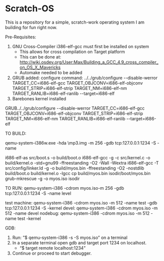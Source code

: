 # Scratch-OS
This is a repository for a simple, scratch-work operating system I am building for fun right now.


Pre-Requisites:

1. GNU Cross-Compiler i386-elf-gcc must first be installed on system 
	- This allows for cross compilation on Target platform 
	- This can be done at: http://wiki.osdev.org/User:Max/Building_a_GCC_4.9_cross_compiler_on_OS_X_Mavericks
	- Automake needed to be added
2. GRUB added: 
configure command:  ../../grub/configure --disable-werror TARGET_CC=i686-elf-gcc TARGET_OBJCONV=i686-elf-objconv TARGET_STRIP=i686-elf-strip TARGET_NM=i686-elf-nm TARGET_RANLIB=i686-elf-ranlib --target=i686-elf
2. Barebones kernel installed


GRUB../../grub/configure --disable-werror TARGET_CC=i686-elf-gcc TARGET_OBJCONV=i686-elf-objconv TARGET_STRIP=i686-elf-strip TARGET_NM=i686-elf-nm TARGET_RANLIB=i686-elf-ranlib --target=i686-elf

TO BUILD:

qemu-system-i386w.exe -hda <mp3 directory>\mp3.img -m 256 -gdb tcp:127.0.0.1:1234 -S -name

i686-elf-as src/boot.s -o build/boot.o
i686-elf-gcc -g -c src/kernel.c -o build/kernel.o -std=gnu99 -ffreestanding -O2 -Wall -Wextra
i686-elf-gcc -T src/config/linker.ld -g -o build/myos.bin -ffreestanding -O2 -nostdlib build/boot.o build/kernel.o -lgcc
cp build/myos.bin isodir/boot/myos.bin
grub-mkrescue -g -o myos.iso isodir

TO RUN:
qemu-system-i386 -cdrom myos.iso-m 256 -gdb tcp:127.0.0.1:1234 -S -name level

test machine: qemu-system-i386 -cdrom myos.iso -m 512 -name test -gdb tcp:127.0.0.1:1234 -S -kernel
devel: qemu-system-i386 -cdrom myos.iso -m 512 -name devel
nodebug: qemu-system-i386 -cdrom myos.iso -m 512 -name test -kernel

GDB:
1. Run: ”$ qemu-system-i386 -s -S myos.iso” on a terminal
2. In a separate terminal open gdb and target port 1234 on localhost.
	- “$ target remote localhost:1234”
3. Continue or proceed to start debugger.

